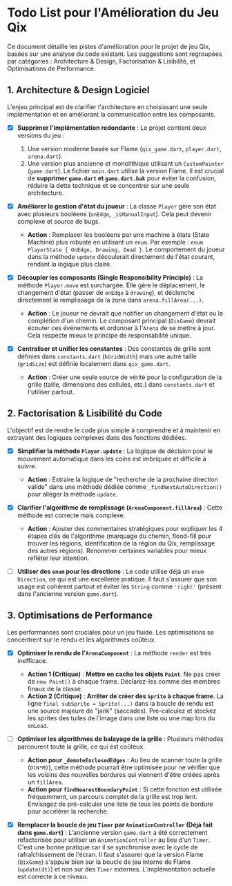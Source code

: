 
# Todo List pour l'Amélioration du Jeu Qix

Ce document détaille les pistes d'amélioration pour le projet de jeu Qix, basées sur une analyse du code existant. Les suggestions sont regroupées par catégories : Architecture & Design, Factorisation & Lisibilité, et Optimisations de Performance.

## 1. Architecture & Design Logiciel

L'enjeu principal est de clarifier l'architecture en choisissant une seule implémentation et en améliorant la communication entre les composants.

-   [x] **Supprimer l'implémentation redondante** : Le projet contient deux versions du jeu :
    1.  Une version moderne basée sur Flame (`qix_game.dart`, `player.dart`, `arena.dart`).
    2.  Une version plus ancienne et monolithique utilisant un `CustomPainter` (`game.dart`).
    Le fichier `main.dart` utilise la version Flame. Il est crucial de **supprimer `game.dart` et `game.dart.bak`** pour éviter la confusion, réduire la dette technique et se concentrer sur une seule architecture.

-   [x] **Améliorer la gestion d'état du joueur** : La classe `Player` gère son état avec plusieurs booléens (`onEdge`, `_isManualInput`). Cela peut devenir complexe et source de bugs.
    -   **Action** : Remplacer les booléens par une machine à états (State Machine) plus robuste en utilisant un `enum`. Par exemple : `enum PlayerState { OnEdge, Drawing, Dead }`. Le comportement du joueur dans la méthode `update` découlerait directement de l'état courant, rendant la logique plus claire.

-   [x] **Découpler les composants (Single Responsibility Principle)** : La méthode `Player.move` est surchargée. Elle gère le déplacement, le changement d'état (passer de `onEdge` à `drawing`), et déclenche directement le remplissage de la zone dans `arena.fillArea(...)`.
    -   **Action** : Le joueur ne devrait que notifier un changement d'état ou la complétion d'un chemin. Le composant principal (`QixGame`) devrait écouter ces événements et ordonner à l'`Arena` de se mettre à jour. Cela respecte mieux le principe de responsabilité unique.

-   [x] **Centraliser et unifier les constantes** : Des constantes de grille sont définies dans `constants.dart` (`kGridWidth`) mais une autre taille (`gridSize`) est définie localement dans `qix_game.dart`.
    -   **Action** : Créer une seule source de vérité pour la configuration de la grille (taille, dimensions des cellules, etc.) dans `constants.dart` et l'utiliser partout.

## 2. Factorisation & Lisibilité du Code

L'objectif est de rendre le code plus simple à comprendre et à maintenir en extrayant des logiques complexes dans des fonctions dédiées.

-   [x] **Simplifier la méthode `Player.update`** : La logique de décision pour le mouvement automatique dans les coins est imbriquée et difficile à suivre.
    -   **Action** : Extraire la logique de "recherche de la prochaine direction valide" dans une méthode dédiée comme `_findNextAutoDirection()` pour alléger la méthode `update`.

-   [x] **Clarifier l'algorithme de remplissage (`ArenaComponent.fillArea`)** : Cette méthode est correcte mais complexe.
    -   **Action** : Ajouter des commentaires stratégiques pour expliquer les 4 étapes clés de l'algorithme (marquage du chemin, flood-fill pour trouver les régions, identification de la région du Qix, remplissage des autres régions). Renommer certaines variables pour mieux refléter leur intention.

-   [ ] **Utiliser des `enum` pour les directions** : Le code utilise déjà un `enum Direction`, ce qui est une excellente pratique. Il faut s'assurer que son usage est cohérent partout et éviter les `String` comme `'right'` (présent dans l'ancienne version `game.dart`).

## 3. Optimisations de Performance

Les performances sont cruciales pour un jeu fluide. Les optimisations se concentrent sur le rendu et les algorithmes coûteux.

-   [x] **Optimiser le rendu de l'`ArenaComponent`** : La méthode `render` est très inefficace.
    -   **Action 1 (Critique)** : **Mettre en cache les objets `Paint`**. Ne pas créer de `new Paint()` à chaque frame. Déclarez-les comme des membres finaux de la classe.
    -   **Action 2 (Critique)** : **Arrêter de créer des `Sprite` à chaque frame**. La ligne `final subSprite = Sprite(...)` dans la boucle de rendu est une source majeure de "jank" (saccades). Pré-calculez et stockez les sprites des tuiles de l'image dans une liste ou une map lors du `onLoad`.

-   [ ] **Optimiser les algorithmes de balayage de la grille** : Plusieurs méthodes parcourent toute la grille, ce qui est coûteux.
    -   **Action pour `_demoteEnclosedEdges`** : Au lieu de scanner toute la grille (`O(N*M)`), cette méthode pourrait être optimisée pour ne vérifier que les voisins des nouvelles bordures qui viennent d'être créées après un `fillArea`.
    -   **Action pour `findNearestBoundaryPoint`** : Si cette fonction est utilisée fréquemment, un parcours complet de la grille est trop lent. Envisagez de pré-calculer une liste de tous les points de bordure pour accélérer la recherche.

-   [x] **Remplacer la boucle de jeu `Timer` par `AnimationController` (Déjà fait dans `game.dart`)** : L'ancienne version `game.dart` a été correctement refactorisée pour utiliser un `AnimationController` au lieu d'un `Timer`. C'est une bonne pratique car il se synchronise avec le cycle de rafraîchissement de l'écran. Il faut s'assurer que la version Flame (`QixGame`) s'appuie bien sur la boucle de jeu interne de Flame (`update(dt)`) et non sur des `Timer` externes. L'implémentation actuelle est correcte à ce niveau.

